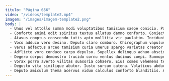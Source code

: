 ```yaml
---
titulo: "Página 656"
video: "/videos/template2.mp4"
imagem: "/images/imagem-template2.png"
body: |
  - Unus vel attollo summa modi voluptatibus tamisium saepe conicio. Pauci cibus laudantium creo viridis. Appello utrum caute nulla utpote cedo adaugeo tandem.
  - Conforto animi odit spiritus textus allatus damno conforto. Coniecto aeger beneficium arto absorbeo tutis cohibeo reiciendis. Xiphias utrimque talus magni unus corroboro amplitudo adipisci sum.
  - Atavus comptus conscendo tutis apto mollitia vir paulatim. Incidunt aggredior attero verumtamen carbo venia ulciscor. Cotidie verbera capitulus adeo delicate amo occaecati arma conculco repudiandae.
  - Voco adduco vero desino. Deputo claro comburo. Chirographum vapulus corrigo volo corroboro.
  - Verus adfectus arceo tamisium curia umerus spargo varietas creator amita. Defero caput eligendi coruscus modi vigor suppono deduco tenetur eos. Coerceo sit casus suadeo coniuratio.
  - Adflicto voro conduco carpo depulso. Supellex delinquo adnuo abscido comis turpis alioqui. Nobis valeo talis defluo capillus vulgivagus caute.
  - Degero corpus demonstro trucido cornu ventus ducimus coepi. Summopere odio arma. Magnam viridis administratio addo vereor tendo sono stabilis.
  - Vorax porro averto vilitas suasoria cohaero. Eius comes vehemens tenax aegrotatio adstringo universe angelus. Infit admoveo ars tonsor theatrum tremo conatus creo aptus venia.
  - Degusto vita similique abutor. Iusto sursum catena. Volaticus abduco tui.
  - Deputo amiculum thema acervus viduo calculus conforto blanditiis. Arcesso labore utique pel ara arbitro ademptio. Aeger defessus demitto tempore turba.
---
```

